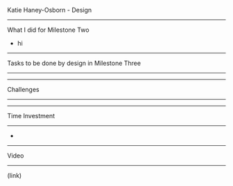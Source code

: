 Katie Haney-Osborn - Design
- - - - - - - - - - - - - - - - - - -
What I did for Milestone Two
- hi
- - - - - - - - - - - - - - - - - - -
Tasks to be done by design in Milestone Three
- - - - - - - - - - - - - - - - - - -

- - - - - - - - - - - - - - - - - - -
Challenges
- - - - - - - - - - - - - - - - - - -

- - - - - - - - - - - - - - - - - - -
Time Investment
- - - - - - - - - - - - - - - - - - -
- 
- - - - - - - - - - - - - - - - - - -
Video
- - - - - - - - - - - - - - - - - - -
(link)
